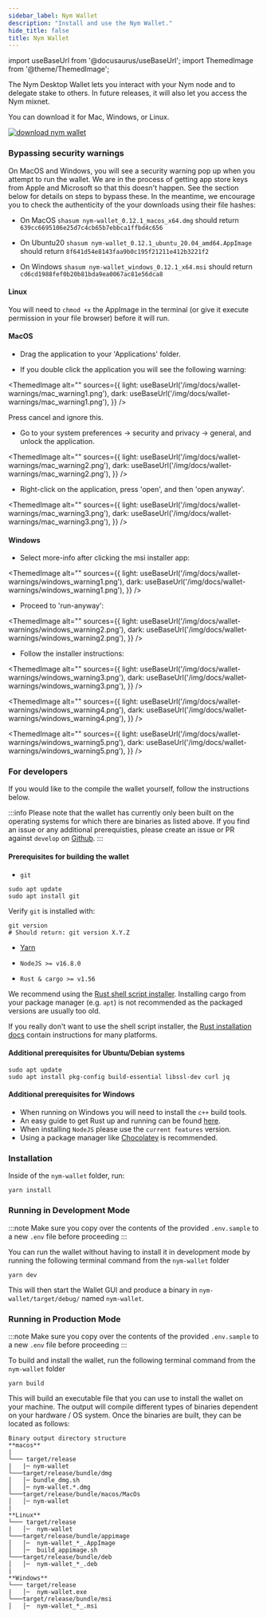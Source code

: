 ```yaml
---
sidebar_label: Nym Wallet
description: "Install and use the Nym Wallet."
hide_title: false
title: Nym Wallet
---
```



import useBaseUrl from '@docusaurus/useBaseUrl';
import ThemedImage from '@theme/ThemedImage';


The Nym Desktop Wallet lets you interact with your Nym node and to delegate stake to others. In future releases, it will also let you access the Nym mixnet.

You can download it for Mac, Windows, or Linux.

[![download nym wallet](/img/docs/download-wallet.png)](https://github.com/nymtech/nym/releases/tag/v0.12.1)

### Bypassing security warnings

On MacOS and Windows, you will see a security warning pop up when you attempt to run the wallet. We are in the process of getting app store keys from Apple and Microsoft so that this doesn't happen. See the section below for details on steps to bypass these. In the meantime, we encourage you to check the authenticity of the your downloads using their file hashes:

* On MacOS 
`shasum nym-wallet_0.12.1_macos_x64.dmg` should return `639cc6695106e25d7c4cb65b7ebbca1ffbd4c656`  

* On Ubuntu20 
`shasum nym-wallet_0.12.1_ubuntu_20.04_amd64.AppImage` should return `8f641d54e8143faa9b0c195f21211e412b3221f2`  

* On Windows
`shasum nym-wallet_windows_0.12.1_x64.msi` should return `cd6cd1988fef0b20b81bda9ea0067ac81e56dca8`    


#### Linux 

You will need to `chmod +x` the AppImage in the terminal (or give it execute permission in your file browser) before it will run. 

#### MacOS 

* Drag the application to your 'Applications' folder.

* If you double click the application you will see the following warning: 

<ThemedImage
  alt=""
  sources={{
    light: useBaseUrl('/img/docs/wallet-warnings/mac_warning1.png'),
    dark: useBaseUrl('/img/docs/wallet-warnings/mac_warning1.png'),
  }}
/>

Press cancel and ignore this. 

* Go to your system preferences -> security and privacy -> general, and unlock the application. 

<ThemedImage
  alt=""
  sources={{
    light: useBaseUrl('/img/docs/wallet-warnings/mac_warning2.png'),
    dark: useBaseUrl('/img/docs/wallet-warnings/mac_warning2.png'),
  }}
/>

* Right-click on the application, press 'open', and then 'open anyway'. 

<ThemedImage
  alt=""
  sources={{
    light: useBaseUrl('/img/docs/wallet-warnings/mac_warning3.png'),
    dark: useBaseUrl('/img/docs/wallet-warnings/mac_warning3.png'),
  }}
/>

#### Windows 

* Select more-info after clicking the msi installer app: 

<ThemedImage
  alt=""
  sources={{
    light: useBaseUrl('/img/docs/wallet-warnings/windows_warning1.png'),
    dark: useBaseUrl('/img/docs/wallet-warnings/windows_warning1.png'),
  }}
/>

* Proceed to 'run-anyway':

<ThemedImage
  alt=""
  sources={{
    light: useBaseUrl('/img/docs/wallet-warnings/windows_warning2.png'),
    dark: useBaseUrl('/img/docs/wallet-warnings/windows_warning2.png'),
  }}
/>

* Follow the installer instructions: 

<ThemedImage
  alt=""
  sources={{
    light: useBaseUrl('/img/docs/wallet-warnings/windows_warning3.png'),
    dark: useBaseUrl('/img/docs/wallet-warnings/windows_warning3.png'),
  }}
/>

<ThemedImage
  alt=""
  sources={{
    light: useBaseUrl('/img/docs/wallet-warnings/windows_warning4.png'),
    dark: useBaseUrl('/img/docs/wallet-warnings/windows_warning4.png'),
  }}
/>

<ThemedImage
  alt=""
  sources={{
    light: useBaseUrl('/img/docs/wallet-warnings/windows_warning5.png'),
    dark: useBaseUrl('/img/docs/wallet-warnings/windows_warning5.png'),
  }}
/>


### For developers

If you would like to the compile the wallet yourself, follow the instructions below. 

:::info
Please note that the wallet has currently only been built on the operating systems for which there are binaries as listed above. If you find an issue or any additional prerequisties, please create an issue or PR against `develop` on [Github](https://github.com/nymtech/docs).
:::

#### Prerequisites for building the wallet


- `git`

```
sudo apt update
sudo apt install git
```

Verify `git` is installed with:

```
git version
# Should return: git version X.Y.Z
```

- [Yarn](https://yarnpkg.com/)

- `NodeJS >= v16.8.0`

- `Rust & cargo >= v1.56`

We recommend using the [Rust shell script installer](https://www.rust-lang.org/tools/install). Installing cargo from your package manager (e.g. `apt`) is not recommended as the packaged versions are usually too old.

If you really don't want to use the shell script installer, the [Rust installation docs](https://forge.rust-lang.org/infra/other-installation-methods.html) contain instructions for many platforms.

#### Additional prerequisites for Ubuntu/Debian systems

```
sudo apt update
sudo apt install pkg-config build-essential libssl-dev curl jq
```

#### Additional prerequisites for Windows

- When running on Windows you will need to install the `c++` build tools.
- An easy guide to get Rust up and running can be found [here](http://kennykerr.ca/2019/11/18/rust-getting-started/).
- When installing `NodeJS` please use the `current features` version.
- Using a package manager like [Chocolatey](https://chocolatey.org/) is recommended.

### Installation

Inside of the `nym-wallet` folder, run:

```
yarn install
``` 

### Running in Development Mode

:::note
Make sure you copy over the contents of the provided `.env.sample` to a new `.env` file before proceeding
:::

You can run the wallet without having to install it in development mode by running the following terminal command from the `nym-wallet` folder

```
yarn dev
```

This will then start the Wallet GUI and produce a binary in `nym-wallet/target/debug/` named `nym-wallet`. 

### Running in Production Mode

:::note
Make sure you copy over the contents of the provided `.env.sample` to a new `.env` file before proceeding
:::

To build and install the wallet, run the following terminal command from the `nym-wallet` folder

```
yarn build
```

This will build an executable file that you can use to install the wallet on your machine. The output will compile different types of binaries dependent on your hardware / OS system. Once the binaries are built, they can be located as follows:

```
Binary output directory structure
**macos**
|
└─── target/release
|   |─ nym-wallet
└───target/release/bundle/dmg
│   │─ bundle_dmg.sh
│   │─ nym-wallet.*.dmg
└───target/release/bundle/macos/MacOs
│   │─ nym-wallet
|
**Linux**
└─── target/release
|   │─  nym-wallet
└───target/release/bundle/appimage
│   │─  nym-wallet_*_.AppImage
│   │─  build_appimage.sh
└───target/release/bundle/deb
│   │─  nym-wallet_*_.deb
|
**Windows**
└─── target/release
|   │─  nym-wallet.exe
└───target/release/bundle/msi
│   │─  nym-wallet_*_.msi
```

